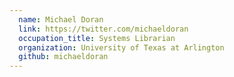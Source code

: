 ```yaml
---
  name: Michael Doran
  link: https://twitter.com/michaeldoran
  occupation_title: Systems Librarian
  organization: University of Texas at Arlington
  github: michaeldoran
---
```

